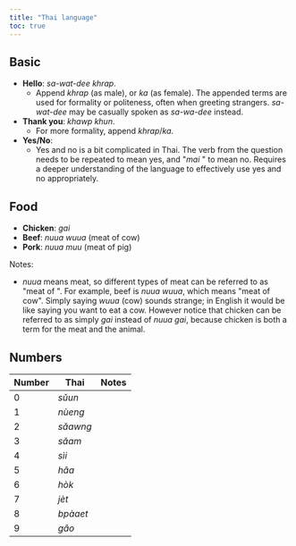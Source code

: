 ```yaml
---
title: "Thai language"
toc: true
---
```


## Basic

- **Hello**: *sa-wat-dee khrap*.
    - Append *khrap* (as male), or *ka* (as female). The appended terms are
      used for formality or politeness, often when greeting strangers.
      *sa-wat-dee* may be casually spoken as *sa-wa-dee* instead.
- **Thank you**: *khawp khun*.
    - For more formality, append *khrap*/*ka*.
- **Yes/No**:
    - Yes and no is a bit complicated in Thai. The verb from the question needs
      to be repeated to mean yes, and "*mai* <verb>" to mean no. Requires a
      deeper understanding of the language to effectively use yes and no
      appropriately.

## Food

- **Chicken**: *gai*
- **Beef**: *nuua wuua* (meat of cow)
- **Pork**: *nuua muu* (meat of pig)

Notes:

- *nuua* means meat, so different types of meat can be referred to as "meat of
  <animal>". For example, beef is *nuua wuua*, which means "meat of cow".
  Simply saying *wuua* (cow) sounds strange; in English it would be like saying
  you want to eat a cow. However notice that chicken can be referred to as
  simply *gai* instead of *nuua gai*, because chicken is both a term for the
  meat and the animal.

## Numbers

| Number | Thai     | Notes |
| ---    | ---      | ---   |
| 0      | *sǔun*   |       |
| 1      | *nùeng*  |       |
| 2      | *sǎawng* |       |
| 3      | *sǎam*   |       |
| 4      | *sìi*    |       |
| 5      | *hâa*    |       |
| 6      | *hòk*    |       |
| 7      | *jèt*    |       |
| 8      | *bpàaet* |       |
| 9      | *gâo*    |       |
